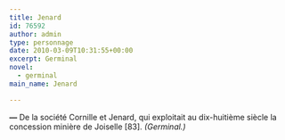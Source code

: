 ```yaml
---
title: Jenard
id: 76592
author: admin
type: personnage
date: 2010-03-09T10:31:55+00:00
excerpt: Germinal
novel:
  - germinal
main_name: Jenard

---
```

**—** De la société Cornille et Jenard, qui exploitait au dix-huitième siècle la concession minière de Joiselle [83]. _(Germinal.)_